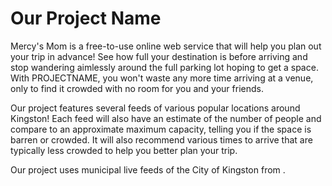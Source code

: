 # Our Project Name
Mercy's Mom is a free-to-use online web service that will help you plan out your trip in advance! See how full your destination is before arriving and stop wandering aimlessly around the full parking lot hoping to get a space. With PROJECTNAME, you won't waste any more time arriving at a venue, only to find it crowded with no room for you and your friends.

Our project features several feeds of various popular locations around Kingston! Each feed will also have an estimate of the number of people and compare to an approximate maximum capacity, telling you if the space is barren or crowded. It will also recommend various times to arrive that are typically less crowded to help you better plan your trip.

Our project uses municipal live feeds of the City of Kingston from <a href="https://www.cityofkingston.ca/explore/webcams"></a>.
